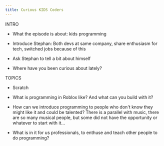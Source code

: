 ```yaml
---
title: Curious KIDS Coders
---
```


INTRO

- What the episode is about: kids programming

- Introduce Stephan: Both devs at same company, share enthusiasm for tech, switched jobs because of this

- Ask Stephan to tell a bit about himself

- Where have you been curious about lately?

TOPICS

- Scratch

- What is programming in Roblox like? And what can you build with it?

- How can we introduce programming to people who don't know they might like it and could be talented? There is a parallel with music, there are so many musical people, but some did not have the opportunity or whatever to start with it...

- What is in it for us professionals, to enthuse and teach other people to do programming?
